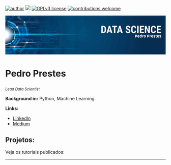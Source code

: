 [![author](https://img.shields.io/badge/author-pedroprestes-red.svg)](https://www.linkedin.com/in/pedroprestes) [![](https://img.shields.io/badge/python-3.7+-blue.svg)](https://www.python.org/downloads/release/python-365/) [![GPLv3 license](https://img.shields.io/badge/License-GPLv3-blue.svg)](http://perso.crans.org/besson/LICENSE.html) [![contributions welcome](https://img.shields.io/badge/contributions-welcome-brightgreen.svg?style=flat)](https://github.com/pedrowillianprestes/sigmoidal_data_science)

<p align="center">
  <img src="Pedro Prestes.png" >
</p>

# Pedro Prestes
<sub>*Lead Data Scientist* </sub>

**Background in:** Python, Machine Learning.

**Links:**
* [LinkedIn](https://www.linkedin.com/in/pedroprestes)
* [Medium](https://medium.com/@pedrowcprestes)


## Projetos:
Veja os tutoriais publicados:



---
